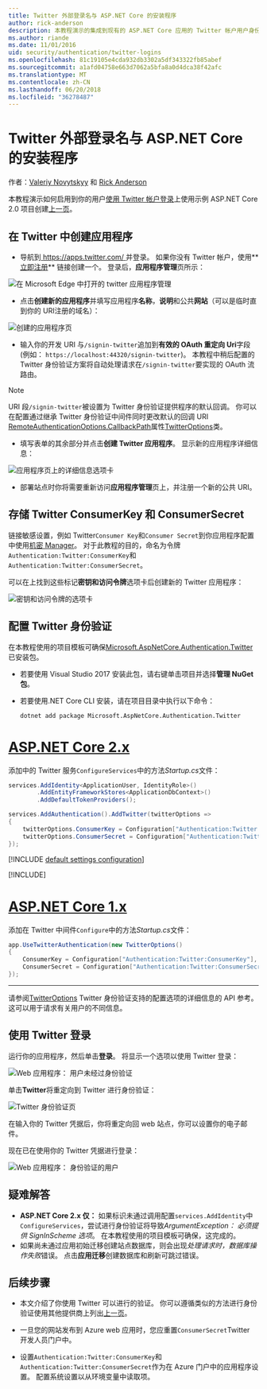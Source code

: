 ```yaml
---
title: Twitter 外部登录名与 ASP.NET Core 的安装程序
author: rick-anderson
description: 本教程演示的集成到现有的 ASP.NET Core 应用的 Twitter 帐户用户身份验证。
ms.author: riande
ms.date: 11/01/2016
uid: security/authentication/twitter-logins
ms.openlocfilehash: 81c19105e4cda932db3302a5df343322fb85abef
ms.sourcegitcommit: a1afd04758e663d7062a5bfa8a0d4dca38f42afc
ms.translationtype: MT
ms.contentlocale: zh-CN
ms.lasthandoff: 06/20/2018
ms.locfileid: "36278487"
---
```

# <a name="twitter-external-login-setup-with-aspnet-core"></a>Twitter 外部登录名与 ASP.NET Core 的安装程序

作者：[Valeriy Novytskyy](https://github.com/01binary) 和 [Rick Anderson](https://twitter.com/RickAndMSFT)

本教程演示如何启用到你的用户[使用 Twitter 帐户登录](https://dev.twitter.com/web/sign-in/desktop-browser)上使用示例 ASP.NET Core 2.0 项目创建[上一页](xref:security/authentication/social/index)。

## <a name="create-the-app-in-twitter"></a>在 Twitter 中创建应用程序

* 导航到[ https://apps.twitter.com/ ](https://apps.twitter.com/)并登录。 如果你没有 Twitter 帐户，使用**[立即注册](https://twitter.com/signup)** 链接创建一个。 登录后，**应用程序管理**页所示：

![在 Microsoft Edge 中打开的 twitter 应用程序管理](index/_static/TwitterAppManage.png)

* 点击**创建新的应用程序**并填写应用程序**名称**，**说明**和公共**网站**（可以是临时直到你的 URI注册的域名）：

![创建的应用程序页](index/_static/TwitterCreate.png)

* 输入你的开发 URI 与`/signin-twitter`追加到**有效的 OAuth 重定向 Uri**字段 (例如： `https://localhost:44320/signin-twitter`)。 本教程中稍后配置的 Twitter 身份验证方案将自动处理请求在`/signin-twitter`要实现的 OAuth 流路由。

> [!NOTE]
> URI 段`/signin-twitter`被设置为 Twitter 身份验证提供程序的默认回调。 你可以在配置通过继承 Twitter 身份验证中间件同时更改默认的回调 URI [RemoteAuthenticationOptions.CallbackPath](/dotnet/api/microsoft.aspnetcore.authentication.remoteauthenticationoptions.callbackpath)属性[TwitterOptions](/dotnet/api/microsoft.aspnetcore.authentication.twitter.twitteroptions)类。

* 填写表单的其余部分并点击**创建 Twitter 应用程序**。 显示新的应用程序详细信息：

![应用程序页上的详细信息选项卡](index/_static/TwitterAppDetails.png)

* 部署站点时你将需要重新访问**应用程序管理**页上，并注册一个新的公共 URI。

## <a name="storing-twitter-consumerkey-and-consumersecret"></a>存储 Twitter ConsumerKey 和 ConsumerSecret

链接敏感设置，例如 Twitter`Consumer Key`和`Consumer Secret`到你应用程序配置中使用[机密 Manager](xref:security/app-secrets)。 对于此教程的目的，命名为令牌`Authentication:Twitter:ConsumerKey`和`Authentication:Twitter:ConsumerSecret`。

可以在上找到这些标记**密钥和访问令牌**选项卡后创建新的 Twitter 应用程序：

![密钥和访问令牌的选项卡](index/_static/TwitterKeys.png)

## <a name="configure-twitter-authentication"></a>配置 Twitter 身份验证

在本教程使用的项目模板可确保[Microsoft.AspNetCore.Authentication.Twitter](https://www.nuget.org/packages/Microsoft.AspNetCore.Authentication.Twitter)已安装包。

* 若要使用 Visual Studio 2017 安装此包，请右键单击项目并选择**管理 NuGet 包**。
* 若要使用.NET Core CLI 安装，请在项目目录中执行以下命令：

   `dotnet add package Microsoft.AspNetCore.Authentication.Twitter`

# <a name="aspnet-core-2xtabaspnetcore2x"></a>[ASP.NET Core 2.x](#tab/aspnetcore2x/)

添加中的 Twitter 服务`ConfigureServices`中的方法*Startup.cs*文件：

```csharp
services.AddIdentity<ApplicationUser, IdentityRole>()
        .AddEntityFrameworkStores<ApplicationDbContext>()
        .AddDefaultTokenProviders();

services.AddAuthentication().AddTwitter(twitterOptions =>
{
    twitterOptions.ConsumerKey = Configuration["Authentication:Twitter:ConsumerKey"];
    twitterOptions.ConsumerSecret = Configuration["Authentication:Twitter:ConsumerSecret"];
});
```

[!INCLUDE [default settings configuration](includes/default-settings.md)]

[!INCLUDE[](~/includes/chain-auth-providers.md)]

# <a name="aspnet-core-1xtabaspnetcore1x"></a>[ASP.NET Core 1.x](#tab/aspnetcore1x/)

添加在 Twitter 中间件`Configure`中的方法*Startup.cs*文件：

```csharp
app.UseTwitterAuthentication(new TwitterOptions()
{
    ConsumerKey = Configuration["Authentication:Twitter:ConsumerKey"],
    ConsumerSecret = Configuration["Authentication:Twitter:ConsumerSecret"]
});
```

---

请参阅[TwitterOptions](/dotnet/api/microsoft.aspnetcore.builder.twitteroptions) Twitter 身份验证支持的配置选项的详细信息的 API 参考。 这可以用于请求有关用户的不同信息。

## <a name="sign-in-with-twitter"></a>使用 Twitter 登录

运行你的应用程序，然后单击**登录**。 将显示一个选项以使用 Twitter 登录：

![Web 应用程序： 用户未经过身份验证](index/_static/DoneTwitter.png)

单击**Twitter**将重定向到 Twitter 进行身份验证：

![Twitter 身份验证页](index/_static/TwitterLogin.png)

在输入你的 Twitter 凭据后，你将重定向回 web 站点，你可以设置你的电子邮件。

现在已在使用你的 Twitter 凭据进行登录：

![Web 应用程序： 身份验证的用户](index/_static/Done.png)

## <a name="troubleshooting"></a>疑难解答

* **ASP.NET Core 2.x 仅：** 如果标识未通过调用配置`services.AddIdentity`中`ConfigureServices`，尝试进行身份验证将导致*ArgumentException： 必须提供 SignInScheme 选项*。 在本教程使用的项目模板可确保，这完成的。
* 如果尚未通过应用初始迁移创建站点数据库，则会出现*处理请求时，数据库操作失败*错误。 点击**应用迁移**创建数据库和刷新可跳过错误。

## <a name="next-steps"></a>后续步骤

* 本文介绍了你使用 Twitter 可以进行的验证。 你可以遵循类似的方法进行身份验证使用其他提供商上列出[上一页](xref:security/authentication/social/index)。

* 一旦您的网站发布到 Azure web 应用时，您应重置`ConsumerSecret`Twitter 开发人员门户中。

* 设置`Authentication:Twitter:ConsumerKey`和`Authentication:Twitter:ConsumerSecret`作为在 Azure 门户中的应用程序设置。 配置系统设置以从环境变量中读取项。

